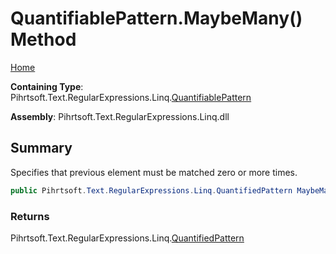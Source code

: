 # QuantifiablePattern\.MaybeMany\(\) Method

[Home](../../../../../../README.md)

**Containing Type**: Pihrtsoft\.Text\.RegularExpressions\.Linq\.[QuantifiablePattern](../README.md)

**Assembly**: Pihrtsoft\.Text\.RegularExpressions\.Linq\.dll

## Summary

Specifies that previous element must be matched zero or more times\.

```csharp
public Pihrtsoft.Text.RegularExpressions.Linq.QuantifiedPattern MaybeMany()
```

### Returns

Pihrtsoft\.Text\.RegularExpressions\.Linq\.[QuantifiedPattern](../../QuantifiedPattern/README.md)

